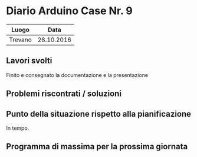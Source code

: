 # Diario Arduino Case Nr. 9

| Luogo        | Data           |
| ------------- |:-------------:|
| Trevano      | 28.10.2016 |

## Lavori svolti
Finito e consegnato la documentazione e la presentazione

## Problemi riscontrati / soluzioni

## Punto della situazione rispetto alla pianificazione
In tempo.

## Programma di massima per la prossima giornata
